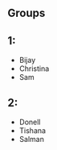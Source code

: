 ## Groups

## 1:
* Bijay
* Christina
* Sam


## 2:
* Donell
* Tishana
* Salman


<!-- ## Krypton:
* Juan
* Mike
* Ezana -->

<!--
## Xenon:
* 
* 
* 
-->
